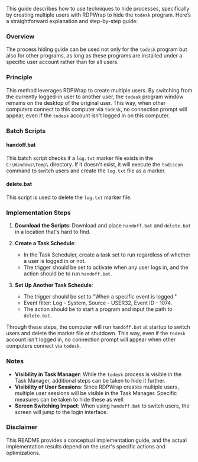 This guide describes how to use techniques to hide processes, specifically by creating multiple users with RDPWrap to hide the `todesk` program. Here’s a straightforward explanation and step-by-step guide:

### Overview

The process hiding guide can be used not only for the `todesk` program but also for other programs, as long as these programs are installed under a specific user account rather than for all users.

### Principle

This method leverages RDPWrap to create multiple users. By switching from the currently logged-in user to another user, the `todesk` program window remains on the desktop of the original user. This way, when other computers connect to this computer via `todesk`, no connection prompt will appear, even if the `todesk` account isn't logged in on this computer.

### Batch Scripts

#### handoff.bat

This batch script checks if a `log.txt` marker file exists in the `C:\Windows\Temp\` directory. If it doesn't exist, it will execute the `tsdiscon` command to switch users and create the `log.txt` file as a marker.

#### delete.bat

This script is used to delete the `log.txt` marker file.

### Implementation Steps

1. **Download the Scripts**: Download and place `handoff.bat` and `delete.bat` in a location that's hard to find.
   
2. **Create a Task Schedule**:
   - In the Task Scheduler, create a task set to run regardless of whether a user is logged in or not.
   - The trigger should be set to activate when any user logs in, and the action should be to run `handoff.bat`.

3. **Set Up Another Task Schedule**:
   - The trigger should be set to "When a specific event is logged."
   - Event filter: Log - System, Source - USER32, Event ID - 1074.
   - The action should be to start a program and input the path to `delete.bat`.

Through these steps, the computer will run `handoff.bat` at startup to switch users and delete the marker file at shutdown. This way, even if the `todesk` account isn't logged in, no connection prompt will appear when other computers connect via `todesk`.

### Notes

- **Visibility in Task Manager**: While the `todesk` process is visible in the Task Manager, additional steps can be taken to hide it further.
- **Visibility of User Sessions**: Since RDPWrap creates multiple users, multiple user sessions will be visible in the Task Manager. Specific measures can be taken to hide these as well.
- **Screen Switching Impact**: When using `handoff.bat` to switch users, the screen will jump to the login interface.

### Disclaimer

This README provides a conceptual implementation guide, and the actual implementation results depend on the user's specific actions and optimizations.
